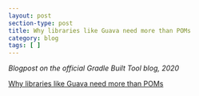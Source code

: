 ```yaml
---
layout: post
section-type: post
title: Why libraries like Guava need more than POMs
category: blog
tags: [ ]
---
```

_Blogpost on the official Gradle Built Tool blog, 2020_

<a href="https://blog.gradle.org/guava">Why libraries like Guava need more than POMs</a>
